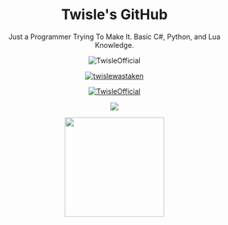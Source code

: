 <p align="center">
  <h1 align="center">Twisle's GitHub</h1>
  <p align="center">Just a Programmer Trying To Make It. Basic C#, Python, and Lua Knowledge.</p>
</p>

<p align="Center"> <img src="https://komarev.com/ghpvc/?username=TwisleOfficial&label=Profile%20views&color=0e75b6&style=flat" alt="TwisleOfficial" /> </p>
<p align="center"> <a href="https://twitter.com/twislewastaken" target="blank"><img src="https://img.shields.io/twitter/follow/twislewastaken?logo=twitter&style=for-the-badge" alt="twislewastaken" /></a> </p>

<p align="center"> <a href="https://github.com/ryo-ma/github-profile-trophy"><img src="https://github-profile-trophy.vercel.app/?username=TwisleOfficial&theme=onestar&no-frame=true" alt="TwisleOfficial" /></a> </p>

<div>
  <p align="center"> <img src="https://github-readme-stats.vercel.app/api/top-langs/?username=TwisleOfficial&layout=compact&theme=dark" /> </p>
  <p align="center"><img height="200" align="center" src="https://github-readme-stats.vercel.app/api?username=TwisleOfficial&count_private=true&include_all_commits=true&theme=dark" /> </p>
</div>

<p align="center">
 


</p>
